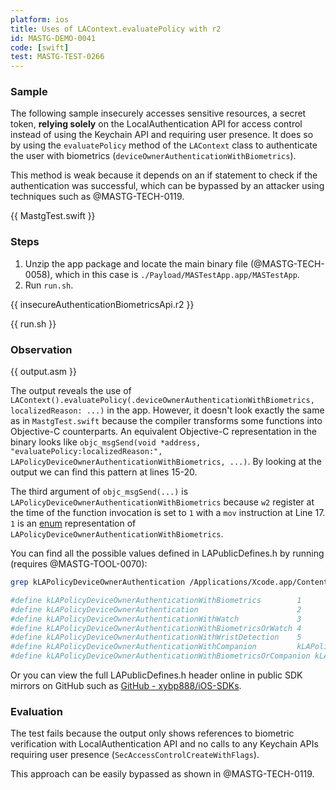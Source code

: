 ```yaml
---
platform: ios
title: Uses of LAContext.evaluatePolicy with r2
id: MASTG-DEMO-0041
code: [swift]
test: MASTG-TEST-0266
---
```


### Sample

The following sample insecurely accesses sensitive resources, a secret token, **relying solely** on the LocalAuthentication API for access control instead of using the Keychain API and requiring user presence. It does so by using the `evaluatePolicy` method of the `LAContext` class to authenticate the user with biometrics (`deviceOwnerAuthenticationWithBiometrics`).

This method is weak because it depends on an if statement to check if the authentication was successful, which can be bypassed by an attacker using techniques such as @MASTG-TECH-0119.

{{ MastgTest.swift }}

### Steps

1. Unzip the app package and locate the main binary file (@MASTG-TECH-0058), which in this case is `./Payload/MASTestApp.app/MASTestApp`.
2. Run `run.sh`.

{{ insecureAuthenticationBiometricsApi.r2 }}

{{ run.sh }}

### Observation

{{ output.asm }}

The output reveals the use of `LAContext().evaluatePolicy(.deviceOwnerAuthenticationWithBiometrics, localizedReason: ...)` in the app. However, it doesn't look exactly the same as in `MastgTest.swift` because the compiler transforms some functions into Objective-C counterparts. An equivalent Objective-C representation in the binary looks like `objc_msgSend(void *address, "evaluatePolicy:localizedReason:", LAPolicyDeviceOwnerAuthenticationWithBiometrics, ...)`. By looking at the output we can find this pattern at lines 15-20.

The third argument of `objc_msgSend(...)` is `LAPolicyDeviceOwnerAuthenticationWithBiometrics` because `w2` register at the time of the function invocation is set to `1` with a `mov` instruction at Line 17. `1` is an [enum](https://developer.apple.com/documentation/localauthentication/lapolicy) representation of `LAPolicyDeviceOwnerAuthenticationWithBiometrics`.

You can find all the possible values defined in LAPublicDefines.h by running (requires @MASTG-TOOL-0070):

```sh
grep kLAPolicyDeviceOwnerAuthentication /Applications/Xcode.app/Contents/Developer/Platforms/iPhoneOS.platform/Developer/SDKs/iPhoneOS.sdk/System/Library/Frameworks/LocalAuthentication.framework/Headers/LAPublicDefines.h

#define kLAPolicyDeviceOwnerAuthenticationWithBiometrics        1
#define kLAPolicyDeviceOwnerAuthentication                      2
#define kLAPolicyDeviceOwnerAuthenticationWithWatch             3
#define kLAPolicyDeviceOwnerAuthenticationWithBiometricsOrWatch 4
#define kLAPolicyDeviceOwnerAuthenticationWithWristDetection    5
#define kLAPolicyDeviceOwnerAuthenticationWithCompanion         kLAPolicyDeviceOwnerAuthenticationWithWatch
#define kLAPolicyDeviceOwnerAuthenticationWithBiometricsOrCompanion kLAPolicyDeviceOwnerAuthenticationWithBiometricsOrWatch
```

Or you can view the full LAPublicDefines.h header online in public SDK mirrors on GitHub such as [GitHub - xybp888/iOS-SDKs](https://github.com/xybp888/iOS-SDKs/blob/master/iPhoneOS18.4.sdk/System/Library/Frameworks/LocalAuthentication.framework/Headers/LAPublicDefines.h#L12-L18).

### Evaluation

The test fails because the output only shows references to biometric verification with LocalAuthentication API and no calls to any Keychain APIs requiring user presence (`SecAccessControlCreateWithFlags`).

This approach can be easily bypassed as shown in @MASTG-TECH-0119.
